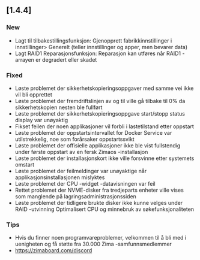 ## [1.4.4]
### New
- Lagt til tilbakestillingsfunksjon: Gjenopprett fabrikkinnstillinger i innstillinger> Generelt (teller innstillinger og apper, men bevarer data)
- Lagt RAID1 Reparasjonsfunksjon: Reparasjon kan utføres når RAID1 -arrayen er degradert eller skadet
### Fixed
- Løste problemet der sikkerhetskopieringsoppgaver med samme vei ikke vil bli opprettet
- Løste problemet der fremdriftslinjen av og til ville gå tilbake til 0% da sikkerhetskopien nesten ble fullført
- Løste problemet der sikkerhetskopieringsoppgave start/stopp status display var unøyaktig
- Fikset feilen der noen applikasjoner vil forbli i lastetilstand etter oppstart
- Løste problemet der oppstartsintervallet for Docker Service var utilstrekkelig, noe som forårsaker oppstartssvikt
- Løste problemet der offisielle applikasjoner ikke ble vist fullstendig under første oppstart av en fersk Zimaos -installasjon
- Løste problemet der installasjonskort ikke ville forsvinne etter systemets omstart
- Løste problemet der feilmeldinger var unøyaktige når applikasjonsinstallasjonen mislyktes
- Løste problemet der CPU -widget -datavisningen var feil
- Rettet problemet der NVME-disker fra tredjeparts enheter ville vises som manglende på lagringsadministrasjonssiden
- Løste problemet der tidligere brukte disker ikke kunne velges under RAID -utvinning
Optimalisert CPU og minnebruk av søkefunksjonaliteten
### Tips
- Hvis du finner noen programvareproblemer, velkommen til å bli med i uenigheten og få støtte fra 30.000 Zima -samfunnsmedlemmer
- <a href = "https://zimaboard.com/discord" target = "_ blank" style = "color: blue"> https://zimaboard.com/discord </a>
